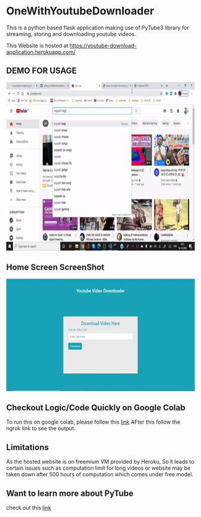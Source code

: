 # OneWithYoutubeDownloader
This is a python based flask application making use of PyTube3 library for streaming, storing and downloading youtube videos. 

This Website is hosted at https://youtube-download-application.herokuapp.com/

## DEMO FOR USAGE

<p align="center"> <img src="./Images/demo.gif" width="800" height="450" /> </p>

## Home Screen ScreenShot

<p align="center"> <img src="./Images/home.JPG" width="800" height="300" /> </p>

## Checkout Logic/Code Quickly on Google Colab

To run this on google colab, please follow this <a href="https://gist.github.com/negisuyash/7e9e2b7f9be37a56ab3f4fc8f9919fe1">link</a> 
AFter this follow the ngrok link to see the output.

## Limitations

As the hosted website is on freemium VM provided by Heroku, So it leads to certain issues such as computation limit for long videos or website may be taken down after 500 hours of computation which comes under free model.

## Want to learn more about PyTube

check out this <a href="https://pypi.org/project/pytube/">link</a>  



